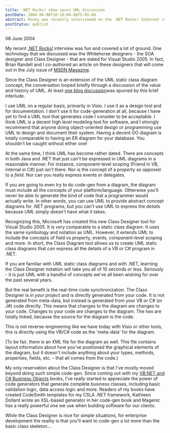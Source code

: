```yaml
---
title: .NET Rocks! show spurs UML discussion
postDate: 2004-06-08T10:16:04.6875-05:00
abstract: Rocky was recently interviewed on the .NET Rocks! Internet radio show, and UML came up in the discussion along with Microsoft's upcoming Whitehorse designers.
postStatus: publish
---
```

08 June 2004

My recent [.NET Rocks!](http://www.franklins.net/dotnetrocks) interview was fun and covered a lot of ground. One technology that we discussed was the Whitehorse designers - the SOA designer and Class Designer - that are slated for Visual Studio 2005. In fact, Brian Randell and I co-authored an article on these designers that will come out in the July issue of [MSDN Magazine](http://msdn.microsoft.com/msdnmag/).

Since the Class Designer is an extension of the UML static class diagram concept, the conversation looped briefly through a discussion of the value and history of UML. At least [one blog discussion](http://www.torqsoftware.com/2004/06/agile-uml.html)was spurred by this brief interlude.

I use UML on a regular basis, primarily in Visio. I use it as a design tool and for documentation. I don't use it for code-generation at all, because I have yet to find a UML tool that generates code I consider to be acceptable. I think UML is a decent high level modeling tool for software, and I strongly recommend that anyone doing object-oriented design or programming use UML to design and document their system. Having a decent OO diagram is totally comparable to having an ER diagram for your database. You shouldn't be caught without either one!

At the same time, I think UML has become rather dated. There are concepts in both Java and .NET that just can't be expressed in UML diagrams in a reasonable manner. For instance, component-level scoping (Friend in VB, internal in C#) just isn't there. Nor is the concept of a *property* as opposed to a *field*. Nor can you really express events or delegates.

If you are going to even try to do code-gen from a diagram, the diagram must include all the concepts of your platform/language. Otherwise you'll never be able to generate the kind of code that a programmer would actually write. In other words, you can use UML to provide abstract concept diagrams for .NET programs, but you can't use UML to express the *details* because UML simply doesn't have what it takes.

Recognizing this, Microsoft has created this new Class Designer tool for Visual Studio 2005. It is *very* comparable to a static class diagram. It uses the same symbology and notation as UML. However, it extends UML to include the concepts of field vs property, events, component-level scoping and more. In short, the Class Diagram tool allows us to create UML static class diagrams that *can* express all the details of a VB or C# program in .NET.

If you are familiar with UML static class diagrams and with .NET, learning the Class Designer notation will take you all of 10 seconds or less. Seriously - it is just UML with a handful of concepts we've all been wishing for over the past several years.

But the real benefit is the real-time code synchronization. The Class Designer is *in your project* and is directly generated from your code. It is not generated from meta-data, but instead is generated from your VB or C# (or J#) code directly. This means that changes to the diagram *are* changes to your code. Changes to your code *are* changes to the diagram. The two are totally linked, because the source for the diagram is the code.

This is not reverse-engineering like we have today with Visio or other tools, this is directly using the VB/C# code as the 'meta-data' for the diagram.

(To be fair, there is an XML file for the diagram as well. This file contains layout information about how you've positioned the graphical elements of the diagram, but it doesn't include anything about your types, methods, properties, fields, etc. - that all comes from the code.)

My only reservation about the Class Designer is that I've mostly moved beyond doing such simple code-gen. Since coming out with my [VB.NET and C# Business Objects](/ArticleIndex.aspx?area=CSLA%20.NET) books, I've really started to appreciate the power of code generators that generate complete business classes, including basic validation logic, data access logic and more. Readers of my books have created CodeSmith templates for my CSLA .NET framework, Kathleen Dollard wrote an XSL-based generator in her code-gen book and Magenic has a really powerful one we use when building software for our clients.

While the Class Designer is nice for simple situations, for enterprise development the reality is that you'll want to code-gen a lot more than the basic class skeleton...
